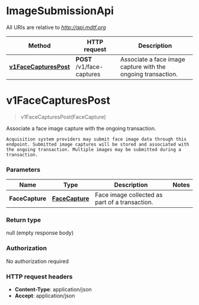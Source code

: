 # ImageSubmissionApi

All URIs are relative to *http://api.mdtf.org*

| Method | HTTP request | Description |
|------------- | ------------- | -------------|
| [**v1FaceCapturesPost**](ImageSubmissionApi.md#v1FaceCapturesPost) | **POST** /v1/face-captures | Associate a face image capture with the ongoing transaction. |


<a name="v1FaceCapturesPost"></a>
# **v1FaceCapturesPost**
> v1FaceCapturesPost(FaceCapture)

Associate a face image capture with the ongoing transaction.

    Acquisition system providers may submit face image data through this endpoint. Submitted image captures will be stored and associated with the ongoing transaction. Multiple images may be submitted during a transaction.

### Parameters

|Name | Type | Description  | Notes |
|------------- | ------------- | ------------- | -------------|
| **FaceCapture** | [**FaceCapture**](../Models/FaceCapture.md)| Face image collected as part of a transaction. | |

### Return type

null (empty response body)

### Authorization

No authorization required

### HTTP request headers

- **Content-Type**: application/json
- **Accept**: application/json

